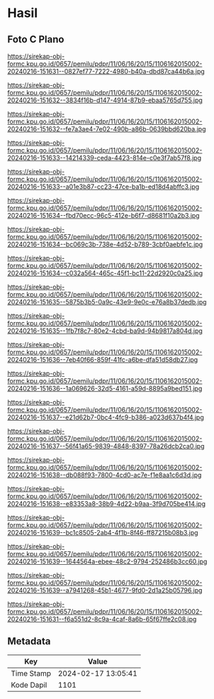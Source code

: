 # Hasil

## Foto C Plano

https://sirekap-obj-formc.kpu.go.id/0657/pemilu/pdpr/11/06/16/20/15/1106162015002-20240216-151631--0827ef77-7222-4980-b40a-dbd87ca44b6a.jpg

https://sirekap-obj-formc.kpu.go.id/0657/pemilu/pdpr/11/06/16/20/15/1106162015002-20240216-151632--3834f16b-d147-4914-87b9-ebaa5765d755.jpg

https://sirekap-obj-formc.kpu.go.id/0657/pemilu/pdpr/11/06/16/20/15/1106162015002-20240216-151632--fe7a3ae4-7e02-490b-a86b-0639bbd620ba.jpg

https://sirekap-obj-formc.kpu.go.id/0657/pemilu/pdpr/11/06/16/20/15/1106162015002-20240216-151633--14214339-ceda-4423-814e-c0e3f7ab57f8.jpg

https://sirekap-obj-formc.kpu.go.id/0657/pemilu/pdpr/11/06/16/20/15/1106162015002-20240216-151633--a01e3b87-cc23-47ce-ba1b-ed18d4abffc3.jpg

https://sirekap-obj-formc.kpu.go.id/0657/pemilu/pdpr/11/06/16/20/15/1106162015002-20240216-151634--fbd70ecc-96c5-412e-b6f7-d8681f10a2b3.jpg

https://sirekap-obj-formc.kpu.go.id/0657/pemilu/pdpr/11/06/16/20/15/1106162015002-20240216-151634--bc069c3b-738e-4d52-b789-3cbf0aebfe1c.jpg

https://sirekap-obj-formc.kpu.go.id/0657/pemilu/pdpr/11/06/16/20/15/1106162015002-20240216-151634--c032a564-465c-45f1-bc11-22d2920c0a25.jpg

https://sirekap-obj-formc.kpu.go.id/0657/pemilu/pdpr/11/06/16/20/15/1106162015002-20240216-151635--5875b3b5-0a9c-43e9-9e0c-e76a8b37dedb.jpg

https://sirekap-obj-formc.kpu.go.id/0657/pemilu/pdpr/11/06/16/20/15/1106162015002-20240216-151635--1fb7f8c7-80e2-4cbd-ba9d-94b9817a804d.jpg

https://sirekap-obj-formc.kpu.go.id/0657/pemilu/pdpr/11/06/16/20/15/1106162015002-20240216-151636--7eb40f66-859f-41fc-a6be-dfa51d58db27.jpg

https://sirekap-obj-formc.kpu.go.id/0657/pemilu/pdpr/11/06/16/20/15/1106162015002-20240216-151636--1a069626-32d5-4161-a59d-8895a9bed151.jpg

https://sirekap-obj-formc.kpu.go.id/0657/pemilu/pdpr/11/06/16/20/15/1106162015002-20240216-151637--e21d62b7-0bc4-4fc9-b386-a023d637b4f4.jpg

https://sirekap-obj-formc.kpu.go.id/0657/pemilu/pdpr/11/06/16/20/15/1106162015002-20240216-151637--56f41a65-9839-4848-8397-78a26dcb2ca0.jpg

https://sirekap-obj-formc.kpu.go.id/0657/pemilu/pdpr/11/06/16/20/15/1106162015002-20240216-151638--db088f93-7800-4cd0-ac7e-f1e8aa1c6d3d.jpg

https://sirekap-obj-formc.kpu.go.id/0657/pemilu/pdpr/11/06/16/20/15/1106162015002-20240216-151638--e83353a8-38b9-4d22-b9aa-3f9d705be414.jpg

https://sirekap-obj-formc.kpu.go.id/0657/pemilu/pdpr/11/06/16/20/15/1106162015002-20240216-151639--bc1c8505-2ab4-4f1b-8f46-ff87215b08b3.jpg

https://sirekap-obj-formc.kpu.go.id/0657/pemilu/pdpr/11/06/16/20/15/1106162015002-20240216-151639--1644564a-ebee-48c2-9794-252486b3cc60.jpg

https://sirekap-obj-formc.kpu.go.id/0657/pemilu/pdpr/11/06/16/20/15/1106162015002-20240216-151639--a7941268-45b1-4677-9fd0-2d1a25b05796.jpg

https://sirekap-obj-formc.kpu.go.id/0657/pemilu/pdpr/11/06/16/20/15/1106162015002-20240216-151631--f6a551d2-8c9a-4caf-8a6b-65f67ffe2c08.jpg


## Metadata

| Key        | Value               |
| ---------- | ------------------- |
| Time Stamp | 2024-02-17 13:05:41 |
| Kode Dapil | 1101                |



